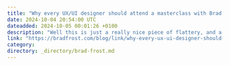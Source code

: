 ```yaml
---
title: "Why every UX/UI designer should attend a masterclass with Brad Frost &#124; by Zoi"
date: 2024-10-04 20:54:00 UTC
dateadded: 2024-10-05 00:01:26 +0100
description: "Well this is just a really nice piece of flattery, and a nice breakdown of my design system masterclass I delivered at HATCH Conference in Berlin last year. I truly enjoy teaching masterclasses, running workshops, and working with teams to […]"
link: "https://bradfrost.com/blog/link/why-every-ux-ui-designer-should-attend-a-masterclass-with-brad-frost-by-zoi/"
category:
directory: _directory/brad-frost.md
---
```

